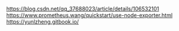 
https://blog.csdn.net/qq_37688023/article/details/106532101
https://www.prometheus.wang/quickstart/use-node-exporter.html
https://yunlzheng.gitbook.io/
